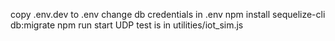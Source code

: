copy .env.dev to .env
change db credentials in .env
npm install
sequelize-cli db:migrate
npm run start
UDP test is in utilities/iot_sim.js
